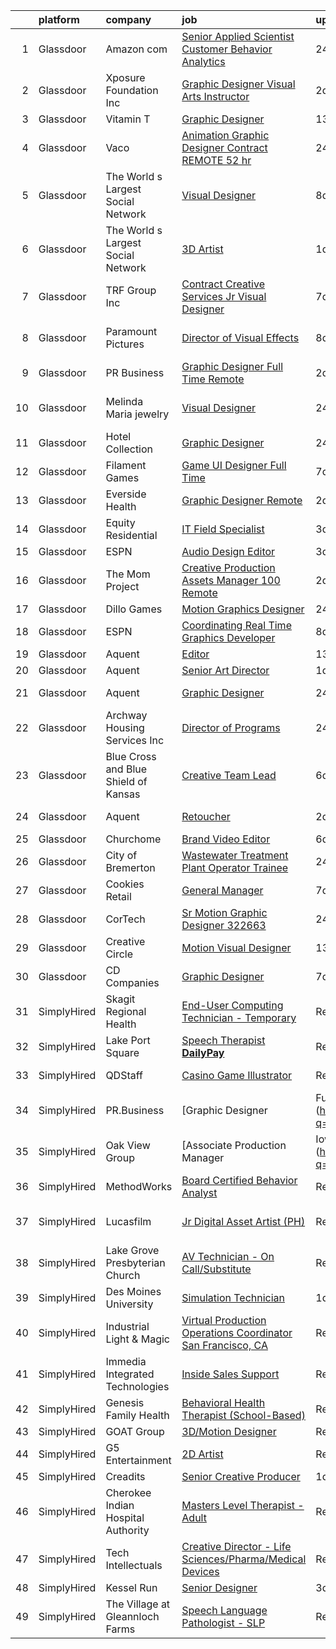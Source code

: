 

|    | platform    | company                              | job                                                                                                                                                                                                                                                                                                                                                                                                                                                                                                                                                                                                                                                                                                                                                                                                                                                                                                                                                                                                                                                                                                                                                                                                                                                                                                                                                                                                                                                                                                             | update_time   | location          |
|---:|:------------|:-------------------------------------|:----------------------------------------------------------------------------------------------------------------------------------------------------------------------------------------------------------------------------------------------------------------------------------------------------------------------------------------------------------------------------------------------------------------------------------------------------------------------------------------------------------------------------------------------------------------------------------------------------------------------------------------------------------------------------------------------------------------------------------------------------------------------------------------------------------------------------------------------------------------------------------------------------------------------------------------------------------------------------------------------------------------------------------------------------------------------------------------------------------------------------------------------------------------------------------------------------------------------------------------------------------------------------------------------------------------------------------------------------------------------------------------------------------------------------------------------------------------------------------------------------------------|:--------------|:------------------|
|  1 | Glassdoor   | Amazon com                           | [Senior Applied Scientist  Customer Behavior Analytics](https://www.glassdoor.com/partner/jobListing.htm?pos=114&ao=1110586&s=58&guid=00000181b36764a69a2cf6b785bd4604&src=GD_JOB_AD&t=SR&vt=w&cs=1_6429ba5b&cb=1656572307003&jobListingId=1007971580357&cpc=A65DF3A704A48F9B&jrtk=3-0-1g6pmep69gaj3801-1g6pmep6rk61s800-71d76eae4a570eab--6NYlbfkN0CKJOvZ2V5IrJ1cL6f27LnM8XR4tisTi-a8V3t-dR9dwsgFRvlGUQc2Ve2CGI8d6VNR5Txrgj9g-_4qNIGCmkqonO-PQ74f7UPivMcYbwNRpa3hbWtYKLZX8duUiSkQNgz5vk-3KeM8ySH8_WdtqCC-wLDp1U7zOn5O8XDA6ZCAJbHxyBn2NBatAuUDtPTXOLZJLdN__slQBGE1KRhbhWaHuHEVva1mVRjorKxAVZqHNF3YQP2qSYdEphBS_U339Itc2HfxGILnm1tUT6yZag3oRbfetea22EZxNb6bIU7IZ1xce5vc_KhbADVoDRnY4bcgSL5lDW1CcjcpU2CJgkXM-IUKCsnkW9Ui4Kp1jyFXOodeZl7E-HqyP7wmLn-zbG20iiH0kBcTZWg-7rTY4IqsSzju2v1LIh_68N0r-xLbs_cr-xRB2-bV)                                                                                                                                                                                                                                                                                                                                                                                                                                                                                                                                                                                                                                                                                                     | 24h           | Sunnyvale, CA     |
|  2 | Glassdoor   | Xposure Foundation Inc               | [Graphic Designer Visual Arts Instructor](https://www.glassdoor.com/partner/jobListing.htm?pos=110&ao=1110586&s=58&guid=00000181b36764a69a2cf6b785bd4604&src=GD_JOB_AD&t=SR&vt=w&ea=1&cs=1_d0ed47c3&cb=1656572307003&jobListingId=1007966152692&cpc=F17331D9BECC482A&jrtk=3-0-1g6pmep69gaj3801-1g6pmep6rk61s800-8a365a13a67c87b9--6NYlbfkN0CHpSnjIPxMtekS58WZl5Olhjo2iWL5RjE_Boe0ccr3FrdQcWsIa6cPLpqwPByxO2dTXts7-qFqiHZBmtL476r0XdH1XalTepm69oHNNringuwtEbRhHexcHn9Q-A6nFTzr0BuIWJLW59AN5qeFejD37qSwlZzEfr8RYL4MUILiHfgoIecLRZkDhJ7XQ-w6lZekRl_jaR1QrCxJdL09pfTFeTopBw7hFdw8VBHZjbZNnmNrzGZ2rZa5H9ziJXs9rS73frok34GFA83h2Z0bSjgkY09xrPyXFCtUbMrceXrjuUUN7jW3NM-pBW4KbuQEqE-G-OdAT4WoMUL5Wjfy2zYeF9mgG9-bWX3_X9BL95JtHjdi6FEUJdc8__rMwE-S4jHPQh3H1ZX9W0zaPuMzYEBMdMrsW9du4df1hkioV2HBx30SYD6mL3VOzV__cSQq8FLvDkr7m7TGnyAM9ZFyebaG6Ne9WkDM-_7PrRhqzfZ4ijwwpEX-oj3_GQ7sfTImZhTFsKGu5CnnX4OAKjri3J2u)                                                                                                                                                                                                                                                                                                                                                                                                                                                                                                                                                                                                              | 2d            | New York, NY      |
|  3 | Glassdoor   | Vitamin T                            | [Graphic Designer](https://www.glassdoor.com/partner/jobListing.htm?pos=125&ao=1110586&s=58&guid=00000181b36764a69a2cf6b785bd4604&src=GD_JOB_AD&t=SR&vt=w&cs=1_dc3ed73e&cb=1656572307005&jobListingId=1007945433367&cpc=9908D8D4413DBB8A&jrtk=3-0-1g6pmep69gaj3801-1g6pmep6rk61s800-6bf31e8b81fa36aa--6NYlbfkN0DMrcEu7yrtATojKJA7cEzGQ3FdRGWLh0CZQInL4ECGI6k5tN82kdM0OKoro5eXmjpfezI00Q-HLmes2mpC2LoGeaegKU06BtmoT76B45YvDzTADU2RRCvXd4EtI6tKhIyYGvNzaSTH3kkihj9y7QgV8fGb4AJe_cbRrh5DqwmD-DTKqBg6ozTekktjjqOzfoJNLca2Puula8IyThWYBmumpCw9zAh6wXKYymKSprbV_9AJbNu7VZnXPq1uztRR4ABRZnl0A3_jN42lPYH1-VCx6BSN72LRk7rtFmS82y1He62hgZik5H9aEnFgEkHH0byF5EbvoGKVqtBeAbDV7_G4tsN_X__RNi0mqMoERGIGa7_8yBhVcm71yEDf3CkPulMiMSXgQYqDj35BSqfSselxGiUh60nV2XeZfRASQFog9ABR5qShMVG9LYs43CEuJCjcYhZD79DRDg%3D%3D)                                                                                                                                                                                                                                                                                                                                                                                                                                                                                                                                                                                                                                                                                                              | 13d           | Remote            |
|  4 | Glassdoor   | Vaco                                 | [Animation Graphic Designer Contract REMOTE  52 hr](https://www.glassdoor.com/partner/jobListing.htm?pos=122&ao=1110586&s=58&guid=00000181b36764a69a2cf6b785bd4604&src=GD_JOB_AD&t=SR&vt=w&ea=1&cs=1_18f73660&cb=1656572307005&jobListingId=1007971871608&cpc=654405A9B1E0A9F5&jrtk=3-0-1g6pmep69gaj3801-1g6pmep6rk61s800-d4d4a80fe2e5aae8--6NYlbfkN0D_sybMACCpf9B-677oK5j6rPldVB6BlrVvFjO_o-GJZbzuF-qh4PxErFUqfUsv_6thq8g4D528oZ7ZC6V_prj0abU2-epovRai-qZXnmaBSbOCT3Oy3osdvbpymSrBpBhksOZe_KeUepKZAREmJN4LsPPetNaXk-TapOqKYSgPIJBpn5-T1KQu_1hjO2gztrkxwU9W_9WB3L4QqfdKk4Re1XInslPavjO--mxYn2TktoLSMZTaA0jD-oms7B0nM3fsb9nr1eh8S7QulR2QcLTgETdFSpTH8hMjjde_cKMD81L0h-axg7BNRouEs5sz6N_w2kPsBgvMzJJ1qzmMQJVz-tnjAVRKXIukWMavBJ0BvHDXJJaqmRN7vv-fPsUxQhVp2Azpsv98QXmqgTX4h-5U5thwt2SuGj15pvg9c9mld0hnV6KUq2B3OVVDtESqdfBSQL1wQWvQCUhRI5QAYUBR0GqXrciMev69pEIXZvz2LfVqs-OBKO3R18SSnI7ty4LgRLRNqZrAJSKlhPXScXuEDr82wkbZ1d0%3D)                                                                                                                                                                                                                                                                                                                                                                                                                                                                                                                                                                                      | 24h           | Atlanta, GA       |
|  5 | Glassdoor   | The World s Largest Social Network   | [Visual Designer](https://www.glassdoor.com/partner/jobListing.htm?pos=117&ao=1110586&s=58&guid=00000181b36764a69a2cf6b785bd4604&src=GD_JOB_AD&t=SR&vt=w&ea=1&cs=1_0ab1c6b4&cb=1656572307004&jobListingId=1007955687007&cpc=451933188B21919D&jrtk=3-0-1g6pmep69gaj3801-1g6pmep6rk61s800-ce8889ce7fc4f548--6NYlbfkN0DSgjPPcnEdvoK3uuxfISLALE6pB1FR7YSHOr_tSg5_QGIhoz_2VqUepdcKLBLI_zQ5boPxTjRiTM9bxT1QoaUOlrfsHjXjdD7u_YtKGV3lMlJO6Y-qOS1T_1INYeJezg33-OILdvl-nqj3731pyrhlwU2TCpzVvVh0ZCH5wJIOVcJpkMs-7Svtxjzc2Iaqiv0Mnth7TFOvmPpBjO4XA8anPwM8ML5RwFjJQ_4rqO3K2Nu5E1QAWuZ5QkoY87FiK0l1mr2gs1JJ9SafB5InWFgOtgNuDkb-I8yPO4v2ypE9ucRHGeY_TxH-V0Guh659iV7w3Vnp0c-hWQXBXMAebxvS6EWhaL6CR7NcMdOBrFdRId9N4kyGwGhcVEhPv_5xccphnvp1j63OZ1D-y86Gj4g8Iyzs_9zyLidis_SARfzhYBpPbqgdZqVF2soHiKJsdMfjPjUyTXob2TDRbWSd3daJf3kfYClHYJmHcVJnl7ZpRuMRYv1O9Qh_x96kys7yZ-R88a-er_K41Hjja9tGIs2PeFFtb4fhikNYIPyQz9t48CNsvKe-mnSHJaGuz5O3JnPWI_Or3ViVUg%3D%3D)                                                                                                                                                                                                                                                                                                                                                                                                                                                                                                                                                                          | 8d            | Menlo Park, CA    |
|  6 | Glassdoor   | The World s Largest Social Network   | [3D Artist](https://www.glassdoor.com/partner/jobListing.htm?pos=121&ao=1110586&s=58&guid=00000181b36764a69a2cf6b785bd4604&src=GD_JOB_AD&t=SR&vt=w&ea=1&cs=1_a02a14f3&cb=1656572307004&jobListingId=1007969858041&cpc=6FC5BA77C9A4CD78&jrtk=3-0-1g6pmep69gaj3801-1g6pmep6rk61s800-c7eae5518b519f61--6NYlbfkN0DSgjPPcnEdvoK3uuxfISLALE6pB1FR7YSHOr_tSg5_QGIhoz_2VqUepdcKLBLI_zSc8JSYPrJksObRBuCGAA0maepQYUNpBDjQ2JWKdMFomExmsvrdiEPDeqsyAKcBfgwefEcHVx_WeFY5uMafxHqLy-MNjpP-2O4gEBHOybauJ4v1fGOvD5GY86jjVJTYaGPnnG9NVfBHOpkuWMiX-Roi14T5QIohfERpq4FTyfHWFZiBf-RLOtTc2-odP0Ad-R7WG6dMj4yqZQFL7QBhoCnmDsfXweSIj9-1LK9NZkOvt7LYbw2fQXB_2lQEcsYf4KVmKO1IiaHBiITbjzhb2aMcLwJFoir0mCaza8OBf5uvuYstgqE7kEw8gVY1XkMfF_nMFg97MlNSn6AZJJRojwshzJanlE884tcJ6v3lpeEPG0tKTpafXmNqcpymezVTqLZlLkwaEw7YMAl04TL4OcnZdm2-cNR6o4fRAcd49f4aodXTf_BQFW2lTz8blV22x_4GEWgzpds7lcVQUti8CtDt7MtKTZLmo7fdtVdEZusB8Sc34t804TCVIkU_odXdqq3UjIqp_D08-DvKLyj6gs2Y)                                                                                                                                                                                                                                                                                                                                                                                                                                                                                                                                                                            | 1d            | Burlingame, CA    |
|  7 | Glassdoor   | TRF Group Inc                        | [Contract Creative Services Jr  Visual Designer](https://www.glassdoor.com/partner/jobListing.htm?pos=128&ao=1136043&s=58&guid=00000181b36764a69a2cf6b785bd4604&src=GD_JOB_AD&t=SR&vt=w&ea=1&cs=1_4b15af31&cb=1656572307005&jobListingId=1007957122548&jrtk=3-0-1g6pmep69gaj3801-1g6pmep6rk61s800-13d6da905b953d48-)                                                                                                                                                                                                                                                                                                                                                                                                                                                                                                                                                                                                                                                                                                                                                                                                                                                                                                                                                                                                                                                                                                                                                                                            | 7d            | New York, NY      |
|  8 | Glassdoor   | Paramount Pictures                   | [Director of Visual Effects](https://www.glassdoor.com/partner/jobListing.htm?pos=127&ao=1136043&s=58&guid=00000181b36764a69a2cf6b785bd4604&src=GD_JOB_AD&t=SR&vt=w&cs=1_46e0ba64&cb=1656572307005&jobListingId=1007955077273&jrtk=3-0-1g6pmep69gaj3801-1g6pmep6rk61s800-42e46bc7dd9808c1-)                                                                                                                                                                                                                                                                                                                                                                                                                                                                                                                                                                                                                                                                                                                                                                                                                                                                                                                                                                                                                                                                                                                                                                                                                     | 8d            | Los Angeles, CA   |
|  9 | Glassdoor   | PR Business                          | [Graphic Designer   Full Time  Remote ](https://www.glassdoor.com/partner/jobListing.htm?pos=106&ao=1110586&s=58&guid=00000181b36764a69a2cf6b785bd4604&src=GD_JOB_AD&t=SR&vt=w&ea=1&cs=1_52969b86&cb=1656572307002&jobListingId=1007966459820&cpc=C4A69CCDBB3B9599&jrtk=3-0-1g6pmep69gaj3801-1g6pmep6rk61s800-215a19451a257366--6NYlbfkN0CjwBwvfVX1b9kDLr-RY4VyrIfcKb_a4-FgxXoxzwQLf-5TVTX78as9mxXK_rXE3KMZ-KQ6gN7acdxr187QaNw7QG2-q4Z_ctUwf4TLSGCvObpLusFm-N9_23-ESTFwS6zU41hUkvMqLoiYJUcqnqn4frsANllnSaFCsUH1psxv4V_GKL-sfNNjY_kEtdzYmm1HrzFF8tW_lzXWizhyUuDNUXuTJgI9ONDxiDbSXGFZLMydC0M1aRp3bbk1a6I4nHL4NDl5OGtGkJPq5H7MaJDx7O_muqfwU_2XA-7Job7vPNo1yNunA6ko1oR2ctXabTAYdE4zSkqA2S3yAVn11m_bD5v9OvBFdYHNDxKInqB4Q-zMRkPcuVxFX-78UdxBgqkWVDNk3a0ItqwXxDElGVS7m7CCf6YLMb8FHBBFzXH3LU8DPNMM6GgEldZ5cSA6VBHrkRSf8upHTeXg7eSDF40GkAJOIdWyGDIwCdg9AXfhJtov64kGYMwajIKsSgVg92o%3D)                                                                                                                                                                                                                                                                                                                                                                                                                                                                                                                                                                                                                                  | 2d            | Remote            |
| 10 | Glassdoor   | Melinda Maria jewelry                | [Visual Designer](https://www.glassdoor.com/partner/jobListing.htm?pos=104&ao=1110586&s=58&guid=00000181b36764a69a2cf6b785bd4604&src=GD_JOB_AD&t=SR&vt=w&ea=1&cs=1_3e97dc8e&cb=1656572307002&jobListingId=1007971580897&cpc=F5E96E35A1725171&jrtk=3-0-1g6pmep69gaj3801-1g6pmep6rk61s800-f2a62e9be26601df--6NYlbfkN0AuAjYKnBHsdkcMxrD7ZJITXxV72vImVt5xOyKRJQecNHkeJhImC_lT2ESqP6BabOYheYm-gts5TtfPiOmBaMcHxH_mCuHSvc09iS7biaFe5gb9mdoWUQ_gLFF5a22jLm8tLwvBD-ae6fycVyLifPtOWpf5wGV6ug_kpk0q-ooXPJFU6HHslmGluJsVdKdHRpd68JHmz3MGQ46noi7KpYwqulvhtEv4nfWsvFqfFqz53JBR799tRKF4BKEqc96JhWtM7caFJi1XndSBbkBjkiDVKYCny7WjkD8MMCCABuZpJXg_0dHmztV--VRoxVxfZANsAHH7k5MeXSKmyP1M_JBRcf5QgmhKmAe8Kmv1ReBaVsFgkxKwQCL9_kTwu0f46xuK5aPUXQTJQC3KttoqlXF1-Vu5N57FIBk3EtxXvwKL9Eua6gVl5D_HqX99BmXpZNthr80b2NLIBXpkegs23CUPDMHGmsz0HQlJV_0J8lI5RfGkyvRHsGzWH2gVedXOWtQ%3D)                                                                                                                                                                                                                                                                                                                                                                                                                                                                                                                                                                                                                                                        | 24h           | Los Angeles, CA   |
| 11 | Glassdoor   | Hotel Collection                     | [Graphic Designer](https://www.glassdoor.com/partner/jobListing.htm?pos=105&ao=1110586&s=58&guid=00000181b36764a69a2cf6b785bd4604&src=GD_JOB_AD&t=SR&vt=w&ea=1&cs=1_192be1a1&cb=1656572307002&jobListingId=1007970682240&cpc=1120CD366D53BFD9&jrtk=3-0-1g6pmep69gaj3801-1g6pmep6rk61s800-2846fa6930b00c17--6NYlbfkN0BzrZSFdAVV-1Jeo9bHpapEEpS_U15z8xqaVgI2ZBIzHuwp5rJLlL1tUgNGcQkftNQ87PAfNzgfSpEcj_O2YG-_1cue5LwENbmDs2TrZo-9xFUjMQxf1GhjxyAyenVSar3jLtOGdd0zuCckrIQw5cIzcnNGsMMI1UOwPzfWRiFwCbxviB7h8swPi30-IuGIFGITSfvSiLcxCWKexfDhkdzGpi0Tw-UPO_BH2MrKkvdXrkC2sKPrDGi2hW0rs0Hd3YbW1e9-sXtsofmnhcqX8bTXNkSIVqQlyht0mO7eafn2ycqnrJZtpflNZmJlN_NK_h5Hp4qY72nkRzq3mHQL5zQESLZKkvCLhFC7fIPhK2cw4JVX6I2AUulo3HWr_9Ypr0Q8GlP70Ie4MDbaN8qeeTsaR325MIIHmBAgLh2v1-ge2uKPJwC5SlcLtqDgBnXdmmOkX6TpeLMpyrV0LFpdszJuWx3WAb52U0I9z3CJC72Ko7vG6gM75gWUYnaJsrdK0nk%3D)                                                                                                                                                                                                                                                                                                                                                                                                                                                                                                                                                                                                                                                       | 24h           | Miami, FL         |
| 12 | Glassdoor   | Filament Games                       | [Game UI Designer   Full Time](https://www.glassdoor.com/partner/jobListing.htm?pos=107&ao=1110586&s=58&guid=00000181b36764a69a2cf6b785bd4604&src=GD_JOB_AD&t=SR&vt=w&ea=1&cs=1_6984674d&cb=1656572307002&jobListingId=1007956964808&cpc=42BEC95245890617&jrtk=3-0-1g6pmep69gaj3801-1g6pmep6rk61s800-4cb49892fb7fcc95--6NYlbfkN0CIHMGocNKd5hoXLwwKXhS247lQakt22NtwViB8HW65UO_fRUkh-j7Og1M8k5VNV9qYPiHtjiCoY_O-c9otiDtR9LNNKFnoF5Wicp50DmFLbTl-GMUESfQFvHm4qb9t0MWvEWUxc542U7m8IAjIlC0QIQeu1griOijYGId8il01kB8D3wwdT0JXhI5fvvHKigI9FISTVyi3IoUzNyWVabjdI_q3bcD3GrlkL3WgxyBwOdKvM_H3DwX_TGxgqSIby0Lla3uKzxpq3V3qYwsZTk-9G_zxJwKmDio5fEKY2Ko6utWvidJPjF8d6kH6-ezygrMIAbfhbGI2K0FsY0SMCiRvXWNWMd9SEOgZ7hpFif_Gi62mivNy2-SQvgLk1KF3YgJjYMutnlG4av4Y3nzxrHwJJ7Vi9-SnWknefLQ_qtgXkyM6yM0Du_06PbRuzbDM-rM%3D)                                                                                                                                                                                                                                                                                                                                                                                                                                                                                                                                                                                                                                                                                                           | 7d            | Madison, WI       |
| 13 | Glassdoor   | Everside Health                      | [Graphic Designer   Remote](https://www.glassdoor.com/partner/jobListing.htm?pos=126&ao=1136043&s=58&guid=00000181b36764a69a2cf6b785bd4604&src=GD_JOB_AD&t=SR&vt=w&cs=1_a6a4c418&cb=1656572307005&jobListingId=1007967278069&jrtk=3-0-1g6pmep69gaj3801-1g6pmep6rk61s800-eb07eee0f1a4525e-)                                                                                                                                                                                                                                                                                                                                                                                                                                                                                                                                                                                                                                                                                                                                                                                                                                                                                                                                                                                                                                                                                                                                                                                                                      | 2d            | Remote            |
| 14 | Glassdoor   | Equity Residential                   | [IT Field Specialist](https://www.glassdoor.com/partner/jobListing.htm?pos=113&ao=1110586&s=58&guid=00000181b36764a69a2cf6b785bd4604&src=GD_JOB_AD&t=SR&vt=w&ea=1&cs=1_6a9a9c96&cb=1656572307004&jobListingId=1007964470602&cpc=A65DF3A704A48F9B&jrtk=3-0-1g6pmep69gaj3801-1g6pmep6rk61s800-5bf9792ac56f690a--6NYlbfkN0DytSaaGCYJ6wFiPjRVqFHd2GugMgGFLhASBAOPpYgW3lb6bfxNMP3gqo70_yMKsrKTnTfIUfvSPdwXoLiGQbm85q50M3riXlaeaLdmeYQ-2FEWlJ0WIc1_BuDye2B_EeFMI0OUrxfuTak01KKY7tMbLNS-KIaTsnl1d9sTNX4aW367ESiRkxfSOc5ZVVLcGoU1f1d795AV1z_okShUeMxQVWuCIADJesw6pK2cuabTqwff1E_jr3OxiqRmKtdPhtPdWh6kt8l5liDWfbI0-9r3S5-CiobckwE8caf9l2J9YOFdqLCRsv-UcHCUI4ustIrlmkdSlF9YRagFB7eQ3sqeugyNf0iDgYDu1y3xw73rWfaTrAUJeVbOIQ8jGDcfEyOJ_VqVbHQ6x-7Z997ZjPnhhpW9av3Fxp-OaCB8o2-8oMgx5i-_kcazMugfPnzkAlBbay0iHkcvsuYrPS6r3MRQ6OKr1molT_I6qf4RIJo80podoxWs706rqwmCv7kw6nm4nRg0s8lMRZ9h4-XEdA6z0FnsMa51y0rtkIKiQn3VRjzn399LUjRJtRgS1m2--N0TbWdG28zzmYzt2UNbYwPxJa6q7qa0Cot_2fCy-2VbLuoQeAE3RnQimIlRfNuJNhJnBJFTVdSF-if434NUSI5U52ujn-R9lTf6T23x6Pd0MtbWWnC8ALf_Sn1Yz5N8vPyxCPCpKjVs3vY8I6XprPTE_x6VtIdY3iPKib-l29syKqTExeNuGOtQ24mM3KyEikHFS4Y9CW5YuZKXIKUD9rg-MToMkB-Hkjw7uccluIJINpOLGObVyDatFYzcnJzPpB7o2mwYm2pRwDdwi0DjEqxRS-jpEv5KTmSQ7SvMjonqad7DD-OglY731bhB7LLW-xXrQ2Ss84KKKg%3D%3D)                                                                                                                                                                                                                                      | 3d            | Boston, MA        |
| 15 | Glassdoor   | ESPN                                 | [Audio Design Editor](https://www.glassdoor.com/partner/jobListing.htm?pos=111&ao=1110586&s=58&guid=00000181b36764a69a2cf6b785bd4604&src=GD_JOB_AD&t=SR&vt=w&cs=1_584371e6&cb=1656572307003&jobListingId=1007964563173&cpc=444700D72F2ECBCE&jrtk=3-0-1g6pmep69gaj3801-1g6pmep6rk61s800-b4bb0e5f13d1bf4c--6NYlbfkN0DAFTyt7pbDCC2JPO79CSdi1dIb81yjczP5qsKcZIxgiYm3-7g-689Ur9xqU8QiYHUeF44ajlnG-G8zXlcfqY5JfEoOU8EhSQ4Dy6hfJ1noPqFHePcF6ghgTK4Kz5YgKS4hudzZcptybU9V0YTkzn5bVmChCZ7EAOujRNets6W5dQkFMmpPs0h97gV_-upDWL94cIBG3sVQKRGiYhrwaF1oeS89JNrBFR9-3UwW4Wf2RR-U4dd5YGXP10U9tflk9MqNNuOvzFnG-DeYQVSf86iDZkXpauuJ-2VIdTZ3V9_v3K78Z5hiuBMJ_DjS86_VgGTMkGWcjvTSTIZPKthfQu4RE0UN2QKDuFrzdKfFZZiS-641PQtYibOkoh7qrK5aMfx2AVKrf9WfILckswz9J3d9esBBrIZcqqiJapaH6vvOdVv5kL4D8GmeqIFd4S5c2e8ev6K5853RuA%3D%3D)                                                                                                                                                                                                                                                                                                                                                                                                                                                                                                                                                                                                                                                                                                           | 3d            | Bristol, CT       |
| 16 | Glassdoor   | The Mom Project                      | [Creative Production Assets Manager  100  Remote ](https://www.glassdoor.com/partner/jobListing.htm?pos=118&ao=1110586&s=58&guid=00000181b36764a69a2cf6b785bd4604&src=GD_JOB_AD&t=SR&vt=w&cs=1_95194630&cb=1656572307004&jobListingId=1007967335052&cpc=B076152010A3B66C&jrtk=3-0-1g6pmep69gaj3801-1g6pmep6rk61s800-974b1802d1b2ca02--6NYlbfkN0BDp_epf89aHDQhKpPegNJQ_ldQpEFZQsM9OcONMGxWx6pU56EKHF58QjVdAUvn2gXr-4qKVmuOqO2hh6ly2Lf9qKVUf5r4iwWlmpI275CADJQJn0IoDHZ2YTcybY9agQbHjv9SV5rRof1Mq1PdjCdVMrcXqoboQwxY5vbBnClz10B-vbC-S0EZgquujyTndPjWjQcSSlx_sFpvAnEdn9MV0EvhSMROJsGCHtdj-nEw-lLm95DAyciWYfrvgalUwaASbgnc_K86I0DNwVD-Ird9W4e1b8LcYKMgs78CnrPUH_IyGxeJyfPCJI_L22eVLnNQd6kbV9KSdXioqTU16tyg0oSMz1QiYGqO4FJq3tmXvNhx0rgTZsjm-1-wWX9bTve2k4VkEqv7a0-Q_ezlOcTAhm1rZVOrpkCl5koNZ3GyVffLVV_frVZ3kyBgMA8utgi2tascL1DOL_JX3ci71IPIKYG3NPABJpA39gSDNPvwJaYpsLlwpStgkjKghzSyhwq6jH91PXa0OujXTp9SPQTupYN6GrW5bM590wP-FCYOk-T5z5bD2YIyYXwym_QhUqM%3D)                                                                                                                                                                                                                                                                                                                                                                                                                                                                                                                                                            | 2d            | Remote            |
| 17 | Glassdoor   | Dillo Games                          | [Motion Graphics Designer](https://www.glassdoor.com/partner/jobListing.htm?pos=108&ao=1110586&s=58&guid=00000181b36764a69a2cf6b785bd4604&src=GD_JOB_AD&t=SR&vt=w&ea=1&cs=1_e6b95331&cb=1656572307003&jobListingId=1007970670654&cpc=7AD1D84939BBEEF3&jrtk=3-0-1g6pmep69gaj3801-1g6pmep6rk61s800-e3d050c6006e1cb9--6NYlbfkN0D2Wnbi4oB4OiUU4WJpTBYizF8TtsTFE1kvJevYRvAEpduW29gnBTFPoR2BS-krU5Mm159ahE6DoOM2-yLvkigjtgVqMa2USLblTxub3ZA0FVlkzrQhI2xszd8J2yfgn3qJ0pFKo5_srTcM3sqjy_CQdTvGpkNZzm5jg0c-1dZVHx6OUNT9HM0cEm-znrpzUXQUdOA-TRVCPLbO-A8NGXl2zSDkR8LP1bgDFvLB1Y7FW61kjWCNG3OgkoaYlnpc4h8iSvb4WecHwp1uwqK2rNKQx38gXDDtR0_R818yj9GVBEuvfte4b_Jyuf5UMbolBAzQJipsZz82omcyiiMnrfEFa1NuCKU1y_Q5uW7wH9qFKyhBGdrtTKlJpgKLTss8Z-Zc3n3MyG_Sd2yHnaUmuDERfsJChpLTK7OJARTEckvkVI5JyrNG3o7mVxa46LnYhbIV54qiJZwP_Vj72XmW6VIi8wFN9h9vjKjX66_Xx2e-LVQ_Xmq-2rO-J55qhm-KFqE%3D)                                                                                                                                                                                                                                                                                                                                                                                                                                                                                                                                                                                                                                               | 24h           | Remote            |
| 18 | Glassdoor   | ESPN                                 | [Coordinating Real Time Graphics Developer](https://www.glassdoor.com/partner/jobListing.htm?pos=115&ao=1110586&s=58&guid=00000181b36764a69a2cf6b785bd4604&src=GD_JOB_AD&t=SR&vt=w&cs=1_4657a7b1&cb=1656572307003&jobListingId=1007954527640&cpc=42BEC95245890617&jrtk=3-0-1g6pmep69gaj3801-1g6pmep6rk61s800-3bf1e19fdc7deb42--6NYlbfkN0DAFTyt7pbDCC2JPO79CSdi1dIb81yjczP5qsKcZIxgiYm3-7g-689Ur9xqU8QiYHXm6cj8mBLtdDwtBNZdWLbw4z7Mol2IX46XtTphJDI4PQsq0KOwrqLd805UhuK6p79Y7kXJ6Z5E7WE5oA2EwWbtVzjxqrUDvMU13GuEZ9PHhTdfXPLWvM7wP_CYWvs_fUwSbcG-oytKVzaXdPG5G2o7k8LIcLbAKWe8pqD57YRm6dqAqwwmBn1R_oCVmTegtLxapvm6i1PemkU28AQ43uC62OGbJQg8jZ9dCyi3tWC6tvy3eQxea4T19vKFac5ED8Tk4o24K9w-jVIUEQ_qUSn1JCtv_4gc8cue5YkDCiPhko_vLLUjmP6MHXBNrBH2rViuGIdrjGiMMsJBAo1dazYU_u1FGW5K4CHKrA-nTFyrfd0ZpOcWAYKJwoCiAuX4RLuWH2tpd4csQA%3D%3D)                                                                                                                                                                                                                                                                                                                                                                                                                                                                                                                                                                                                                                                                                     | 8d            | Bristol, CT       |
| 19 | Glassdoor   | Aquent                               | [Editor](https://www.glassdoor.com/partner/jobListing.htm?pos=124&ao=1110586&s=58&guid=00000181b36764a69a2cf6b785bd4604&src=GD_JOB_AD&t=SR&vt=w&cs=1_f61d516a&cb=1656572307005&jobListingId=1007945516143&cpc=C4A69CCDBB3B9599&jrtk=3-0-1g6pmep69gaj3801-1g6pmep6rk61s800-d90f95143fa28b15--6NYlbfkN0DMrcEu7yrtATojKJA7cEzGQ3FdRGWLh0CZQInL4ECGI9gD0Wolx9R2v-Aex0-GK044TPwgLq_FLm0cXuUmgKqhuFmnMwximRszw76GV-2MH8ANNGUza16myDZLrUdX4Krt9swNkivxRWgwnJztC21JECaehijgMfuDYS6yzSuDWpjdepV8eZA9O3FvkkPs5Jd5vfquWQEL2W9FQnsWYVW4aS4WL0DK2kgxUzy1HUMMTz3U6y7k-Y1VvvCfiD0YU5QXhBkFbdtWdOue0qMHynAfd3-hd4kPdZgiBeE9E-XyZvfyMY1IusCN9soj_Cr8QYA7BJgSmCLSCZwGjTguhKpmNmfk3Tr9y2bWmcdd1NQgKyC-IbvRPFhVoHPGd0nesiqGHSGPlS0iazmntQOkJbM0_kpDaHw8jWLre88tj1ktSnEnHzK-h1j9snheFMt8L3-s2sqy5o2rhg%3D%3D)                                                                                                                                                                                                                                                                                                                                                                                                                                                                                                                                                                                                                                                                                                                        | 13d           | Pacific, MO       |
| 20 | Glassdoor   | Aquent                               | [Senior Art Director](https://www.glassdoor.com/partner/jobListing.htm?pos=123&ao=1110586&s=58&guid=00000181b36764a69a2cf6b785bd4604&src=GD_JOB_AD&t=SR&vt=w&cs=1_5872fc10&cb=1656572307004&jobListingId=1007969463672&cpc=B076152010A3B66C&jrtk=3-0-1g6pmep69gaj3801-1g6pmep6rk61s800-1756cf1c76a89f0b--6NYlbfkN0DMrcEu7yrtATojKJA7cEzGQ3FdRGWLh0CZQInL4ECGI9gD0Wolx9R2v-Aex0-GK06pqsK3pbkjKhtOFK9z5PKuuVrfx0ViYN0T9rO9tnhfwyNPRk8RIpwAGYaxkmtakKkTUKlfqxy_V8ZASRXc9fwud_XgZZA2SI_A-yqQjubNhKjmSywhkv7n4Mf7nUSlUAElNopZPkTg-szaFiQkuTHE0ITgl4jb4Ncs6ht25zoD6RyHxK61PHMcvi2rt8c13HtbaE-LdTWW9R1FeZX0KSUUrOgQB6sh9APy5jVLgBlUhBbRts7tRoGT1m8pY0TNb6jwVLN4N6jI_QJXncfpOKqIQfvaZHHJFHfQQ_k6B3r4XzFk8YATB5KmFaCflgDP7MLobma7rRHoHmwHuEu4oCrSXaPstRVk-T_7XkQl9KAQPrcbyfOs2H-VMqoDp9J7cJQ33BgQWmbAuw%3D%3D)                                                                                                                                                                                                                                                                                                                                                                                                                                                                                                                                                                                                                                                                                                           | 1d            | Atlanta, GA       |
| 21 | Glassdoor   | Aquent                               | [Graphic Designer](https://www.glassdoor.com/partner/jobListing.htm?pos=120&ao=1110586&s=58&guid=00000181b36764a69a2cf6b785bd4604&src=GD_JOB_AD&t=SR&vt=w&cs=1_31483645&cb=1656572307004&jobListingId=1007971596828&cpc=451933188B21919D&jrtk=3-0-1g6pmep69gaj3801-1g6pmep6rk61s800-8c99221132b29836--6NYlbfkN0DMrcEu7yrtATojKJA7cEzGQ3FdRGWLh0CZQInL4ECGI9gD0Wolx9R2v-Aex0-GK07kWHOUwBuK3YYiIBlQqWs01MYHM_7H113IAExERikvRPxHj6RVYdp2JAntOkQEQlOaFc5apWizPWBw_VTOSMQ0zPnKDoveDXyLEWcig990OejIjlRoh-B_KyasfBVYprPa4yFmZcrMvN_zxxRghhjqGIYLB1yi2rFsVCG0oQFv1Ox_9fxCuAZNPTahUGdw9krAvkUD0cJYta_L1LeY3VHTV6DxSh4v5F_L04sf_DjmNSkPucbLE7PBrKDXtd3CuDcjFCA41Fk6zIi4OtO-25kKeh46PFIhsL6mHUGHsaPygKuaskcJRM7JveYvkwCJFVB93CFxwGTyqdjG7W5jVvNNR4CRSXg4S2G9k7O0W4yxt5v6TIiNVZdQcgvj-nPjuLrJNLopHRQ_UQ%3D%3D)                                                                                                                                                                                                                                                                                                                                                                                                                                                                                                                                                                                                                                                                                                              | 24h           | Landover, MD      |
| 22 | Glassdoor   | Archway Housing   Services  Inc      | [Director of Programs](https://www.glassdoor.com/partner/jobListing.htm?pos=119&ao=1110586&s=58&guid=00000181b36764a69a2cf6b785bd4604&src=GD_JOB_AD&t=SR&vt=w&ea=1&cs=1_be322729&cb=1656572307004&jobListingId=1007970877341&cpc=C4A69CCDBB3B9599&jrtk=3-0-1g6pmep69gaj3801-1g6pmep6rk61s800-2e799b82c76f3048--6NYlbfkN0As4jd5aSKiW_uIisjgg29AJq4kDcBvocvbMwgV2qt84RZnmGr_1l1iBSOC78XtD-gwhNl8-keqvoHM5u4vnKBepdVR3JOR3Ijmj9v4sehI1GPDEa3i1MmQ5qbxGUmqHlOoZ4V1frjV0JASdcujDOAek45iLhUtPgSnM_X9JimXpEdPckz-DIzvcPrgDdTAm6X1L1BHzXYop-3rNxEz48muPyL0KMlKHiaqORF-fYQCVCUvFci3cL2X1LTB2Am_eaghSfptFny3ywaxD5PshpFT9GreV2TZcQMdnLP37yH5q1kPiplYpT2gnZ4e-YAhRSI37RbCKBUie0lIukQAeBRQEwMf02wJDiB6mf0UPlPIssb6S_Lp2PJf9LSgO1v-cfky2CS5DQJygBWK42VdmPaPDw3bzyH8h2AUfVIU9Q3RNIIXK70I1bo4HDGqeEsbHxnkmrHl4DXfPzu_Au8PfbEGwI3H7A_wIC0SdxjSGiSJVpPYf9CMUvmTe3tQtC6yHzMv9_Nmnam5Ow%3D%3D)                                                                                                                                                                                                                                                                                                                                                                                                                                                                                                                                                                                                                                     | 24h           | Denver, CO        |
| 23 | Glassdoor   | Blue Cross and Blue Shield of Kansas | [Creative Team Lead](https://www.glassdoor.com/partner/jobListing.htm?pos=101&ao=1110586&s=58&guid=00000181b36764a69a2cf6b785bd4604&src=GD_JOB_AD&t=SR&vt=w&cs=1_851839f0&cb=1656572307001&jobListingId=1007959805048&cpc=18C9CE28155C17C5&jrtk=3-0-1g6pmep69gaj3801-1g6pmep6rk61s800-7158e7f6ee7b710e--6NYlbfkN0C0fM3cAMPIJxx2YJu0-54AUzYyvdboEQAVt4G_xOBTWEOaDebnHlkXFTc2Kq0ZccRq3eiQXJOJU-mfQQI1V9ArHlDUx5-eiyJdHZoNHa8Lu5z2t7dWnHC4YgfwMioIP8MmyvSJ7Fo8XoDZ2--oEHDh3Ps6NBjCLk_sTi5GKYmaui-0tAZOwz60YTZFM5zUdh21UyS0isuEoRO4QQTtFXAldsZ9sFqvn-96vV990gHMoqePUi25Lc56lJc6WyCZpgu78dZkJesgWbRhxjOyOLPmqFZIwfaXKitMWAdTRx8lriPpKYFo1R8LFOOMvgZdVTouUZixwK_uiRkOi-DKWJm_n6sE5pPpzrbglkvxx-cS9LvG34pMcCpe7sccM8hDs0XVxO6tQ3CuEZO9IvYhDwugv24hnOGFwm3sU171_Ef3x3OBz8z7uqiP0RP0RVlIuQ6WggVdFH-IKPp2auu3ANJa4LRQIi11aJ9CjuW6cTA5TYp-GyPgT4axRB7-wRBZrNdZCs5-fiM1bB0bZJS5W4SuGo10evuea1DkbDFGZXqQhZCsq8aWAO1dUeapU6LKU-I%3D)                                                                                                                                                                                                                                                                                                                                                                                                                                                                                                                                                                                          | 6d            | Topeka, KS        |
| 24 | Glassdoor   | Aquent                               | [Retoucher](https://www.glassdoor.com/partner/jobListing.htm?pos=116&ao=1110586&s=58&guid=00000181b36764a69a2cf6b785bd4604&src=GD_JOB_AD&t=SR&vt=w&cs=1_563b6ef1&cb=1656572307004&jobListingId=1007967009881&cpc=F4EED0218A761C36&jrtk=3-0-1g6pmep69gaj3801-1g6pmep6rk61s800-cf5521387646f5cd--6NYlbfkN0DMrcEu7yrtATojKJA7cEzGQ3FdRGWLh0CZQInL4ECGI9gD0Wolx9R2v-Aex0-GK06q_AYOzvcZwPSjK54u-6pWBOM6MeSijfh0uMBTHSMqJ2JovMJqgoRenvsyZ-K2jW6TdZL9JTNxY1A63E7b9fN7MpggD-wawhvrk0_QK6YKlWdEn-YbnvEGYAEMVKn1WThVLNvWGUnMfAV_UaPoVBzxD11oL4UXUSa6dLCgVk01ZHP5RgZcfac7KE1-M9xIFgGqnefcDDSWTaBwbSx0aXyYkQAyo0RgILtduO8r7wdO6ze_3uLkdLF7M0IBRMET1pnRP6KW2wu1TZ0VkQJyqVCwasDfFOMpP5XA_5MQ5tH-OnWpDYlzV6w8OqYWxSi5DG-HWVs3eVtkHjgkfCNclUrPZdR7x9HNHGDfXSwZVyNhYOSkUJ24kLHNGJv-BqenObs%3D)                                                                                                                                                                                                                                                                                                                                                                                                                                                                                                                                                                                                                                                                                                                                   | 2d            | Corte Madera, CA  |
| 25 | Glassdoor   | Churchome                            | [Brand Video Editor](https://www.glassdoor.com/partner/jobListing.htm?pos=130&ao=1136043&s=58&guid=00000181b36764a69a2cf6b785bd4604&src=GD_JOB_AD&t=SR&vt=w&ea=1&cs=1_49d3abb6&cb=1656572307005&jobListingId=1007958853059&jrtk=3-0-1g6pmep69gaj3801-1g6pmep6rk61s800-2eec87f769b81041-)                                                                                                                                                                                                                                                                                                                                                                                                                                                                                                                                                                                                                                                                                                                                                                                                                                                                                                                                                                                                                                                                                                                                                                                                                        | 6d            | Remote            |
| 26 | Glassdoor   | City of Bremerton                    | [Wastewater Treatment Plant Operator Trainee](https://www.glassdoor.com/partner/jobListing.htm?pos=103&ao=1110586&s=58&guid=00000181b36764a69a2cf6b785bd4604&src=GD_JOB_AD&t=SR&vt=w&cs=1_b1087601&cb=1656572307001&jobListingId=1007971855552&cpc=CCC092465BAD6A93&jrtk=3-0-1g6pmep69gaj3801-1g6pmep6rk61s800-b3cb825cab0bffec--6NYlbfkN0AC6SQMfAkHCondRquBNcE2ntt1snCy3fyoZRReqai0OTa7W-6c2esNsTUpuhV3Dwj4LMw7Rpin0Z0HNrcprYlNbrwYRXYt4skMqYB1N6es-kCUvQn_R2bwS8J_My83JKC6XKhNEWBPCZbLdKdLyn2IeZD360ncgNb8nm_BSDFW9hopVxl9Yq3KClbtOgACcWOh4mD0Eh4ugRB6BExYYtGGgSp__uC-wJVg6lPrWMPOe5sAFITZOORY1I4-IwApKx6uEJec-0nybSL7ZU40oL6hqTvrgk-_FZbMWqXoMtTfq5QcVHR4dM3nq2STrGmljl0UGc0tMNqO7qh9PiJ8XvZahPAswe0DRpFTYBsUOwB_Rmzjm7L-pmNT8vtmfi6HQMDeyagxvQlNe1KUdVyaL7bYVNStZ4e5mx7dbXqn_byak98e8elHfbHXe64Ln6ftMEIrZco_4jNKdHIK0g52RjI7Yvo5JX4cZbDVl0gsRzvLTF5sdXmOnMgrKLQXsdJGaHOxDvWOO4I2r0DIHgrW-8UbutJzMKmEUeJHmNExwzJjnzr8-PsDPMOa6uRdzpYw8VmeeI18ypkA9RA8-quhwvsAq-SA9Ixvyxq6R-gX8sUkmqreb8hoaI9TTtNOgiKYDLUIHxfospQTnJT7xcf7W5dyYhGFxqt4sxLejCRUBVzMT3m59gr43J3BlRKV12mvTs9OY9kj2bYiPdJK1YNPsgwlL_0FuQN1K-bwlwKRmzGgBrhOPJgm3Wilsd_YC8_FUocV0ACH61KVON8MDafGMW8eNqDU0SGnIYpMKZx6tOhuaf1rjVhLITAS0BeEDUfdA_7mOycVAhxpGg9vky7iHYCJ2mW7duqFy8SpLnjn2p3z7nsnHU6zdvC8rUbaYi9e5LdZqn4z78zkjmRlyZMMX8mull_0nMpMJWhnDnFTQVqydNbHJrGsZx5NOBq76xi3EaQI8WDaNXGzalJ_O3qEk2Ied1sc4frcx_T6Rx1GmAX12Np3lhLhh2ujqdywqfyZ1XbJtIabZ9J17P3qwfnRVIVX_X25Ui7En6bsu_0KDMocHWDtFE2wUfImP9u34xC4xN3ovkDrPwt8VFFz400oeh9kodPnogGxCVc%3D) | 24h           | Bremerton, WA     |
| 27 | Glassdoor   | Cookies Retail                       | [General Manager](https://www.glassdoor.com/partner/jobListing.htm?pos=129&ao=1136043&s=58&guid=00000181b36764a69a2cf6b785bd4604&src=GD_JOB_AD&t=SR&vt=w&ea=1&cs=1_91b8491f&cb=1656572307005&jobListingId=1007956200922&jrtk=3-0-1g6pmep69gaj3801-1g6pmep6rk61s800-0059066d2f8a4b86-)                                                                                                                                                                                                                                                                                                                                                                                                                                                                                                                                                                                                                                                                                                                                                                                                                                                                                                                                                                                                                                                                                                                                                                                                                           | 7d            | Napa, CA          |
| 28 | Glassdoor   | CorTech                              | [Sr  Motion Graphic Designer   322663](https://www.glassdoor.com/partner/jobListing.htm?pos=112&ao=1110586&s=58&guid=00000181b36764a69a2cf6b785bd4604&src=GD_JOB_AD&t=SR&vt=w&cs=1_5c2e9788&cb=1656572307003&jobListingId=1007971270071&cpc=334ABAF5D42DC775&jrtk=3-0-1g6pmep69gaj3801-1g6pmep6rk61s800-1a90084aae865499--6NYlbfkN0ATCZlh4at3dJuJ3v9QYE_c1VOYF6jG6qQshNoY64OlFGro_RWsbK-5h7eL5z77V0mmm72msHbJ0iis18bKKZVkdUj7Ek6q_u30On8Uru1Ggoe1v44-uqtzFPeFQSrv0cpLNKAua54wAo-f03z2dVIMIrV00hytSjYsp4RB95OGB1SI50nHapW-zKauzE7Fu44dkbKhCJk3fEgx13lH7FTpqER4mcd8Ne7rnYW5bRJp0xFe0s94OjRMe6oN8PRu_dCo2EKJD-O38U3ZDOr1NpMXx2BW4krEBTzdTzdxhuZQO2t-lcdM35XmKHwAZGcczWXmIqU02Lk9SXQwm-JyLaWZNN6ody5ysZvzNUxr2kcQ2UchatCwbnMjS4qDiLwyA8bV8VO45GuewmtxZTn1U_lrN471lIBxblSScJLGWSshl_srRA-lQQiSLG0MONE267pBPKx3xmqIoBg_Qje48oeB0ARmKTMPjJHw8v3aU0GBrQ3e8zgYE4P045yle6tA92_aIgY1TMcrxK-XIHSejo2tjzdHrjCfkxxSLpWT2hqmTZyd7MnpAzNAOHxZKlp9Fr6r6YYLU_a1T11A8Y6SRuvN)                                                                                                                                                                                                                                                                                                                                                                                                                                                                                                                                                      | 24h           | Nashville, TN     |
| 29 | Glassdoor   | Creative Circle                      | [Motion Visual Designer](https://www.glassdoor.com/partner/jobListing.htm?pos=109&ao=1110586&s=58&guid=00000181b36764a69a2cf6b785bd4604&src=GD_JOB_AD&t=SR&vt=w&cs=1_ed0741a4&cb=1656572307002&jobListingId=1007945536882&cpc=C891152315FA1AD8&jrtk=3-0-1g6pmep69gaj3801-1g6pmep6rk61s800-661dd656b96d5729--6NYlbfkN0BPwlZa85gbT4Q3XYQoU_uQn0Qmw9zd_9UNfmcwtqAVud1yvyq1Z4UAlx1bxhDUi3I79cg_pnUxNeoAIpkZ7VjuPhiYEpoKvjkURvtTwVji6GpmU3mFtIxBXHzYGSRNhFlEitejeWU1G4OHkfzWMmUIGFNvfKK1gy7Ic_i6Jv3WQtQB8ERlAr0DXLYl0eXR58lxMnfJvmINpXBSJbdEm57zsJ5_2QrrIFYDS3ayN_X4bzhEtj6xg4--jVgl-QkVoy2EGcH-9sDh8kTFCGoSSJ1I3k8kZTKiaSRBlbMjDWHVTmdiNPUz_7aVZGpOOR6sgSySsFE6LMzg6ELZaCDmqSDj5CHkXOa857if9cZCWbT5CegfyiLXIMnWb6rVh4-K2vNOA_kYYaylj95Wbd8xUk_-AGjL1ZVdC79jYZSca-D2Cuo3VE592K13ey012Z5mgOt9hQCnI_-w8BtDu-LT-l145zN7Xe_PYaSwSBek9KJe2cgUKnnzyRd1Om5BkyQq4cyYw-rQbqurvw%3D%3D)                                                                                                                                                                                                                                                                                                                                                                                                                                                                                                                                                                                                                                        | 13d           | San Bruno, CA     |
| 30 | Glassdoor   | CD Companies                         | [Graphic Designer](https://www.glassdoor.com/partner/jobListing.htm?pos=102&ao=1110586&s=58&guid=00000181b36764a69a2cf6b785bd4604&src=GD_JOB_AD&t=SR&vt=w&ea=1&cs=1_9bfd054c&cb=1656572307002&jobListingId=1007957105106&cpc=0C1A14C72F2C651E&jrtk=3-0-1g6pmep69gaj3801-1g6pmep6rk61s800-fb5d04b539d5a345--6NYlbfkN0AjwtdPCPsnuk2OBZ9SqVFGrv29ujtdLf67pK3BiDfERBA9BzMAQAd_giSzN6gylWT1w6ucyMSfVfAQkfUYNV7qZfnSPWTU3kQszloXeOrN_pX6HeojrLh4REYpfBRl8VMhWW1WtSZghkNib7PJCRoRFQHbTcmjl1GWluUUXRAVXjx7sIWCCmSLFGLM78Tc-oTMf7Sod5QVOl4fDUjHCddfkVOHupaqyJSVDd-pQNmNguyFEOtwdOAHLLDL9nCVJa9KObcQSOoT4hfP6rcuarFqKW5UAv0vktnBZZn_p-yMiCNw-4oneuHtzhvSqVQsEhQvhOfaTTJ9kKdHRHoaNIstrkBDIga2RazQ2IE9DOMPvOmRULS-7n1Y6azoVjNs8c1kDuD0Yd2IwpWG2G5NmK3IleUW3PVqVU3bhBhT7GDmlKlEChuFdwkStH-8rrXC4RTNF1olnMAEp4zPsc3AdDKIYfTdfQ5ZW8rGx6WxnXBX1EGSgZrHLFbT0TSQnkb44jg%3D)                                                                                                                                                                                                                                                                                                                                                                                                                                                                                                                                                                                                                                                       | 7d            | Saint Louis, MO   |
| 31 | SimplyHired | Skagit Regional Health               | [End-User Computing Technician - Temporary](https://www.simplyhired.com/job/lI09PUUwnPTtJoaUmWwPq11MyTV3t6sPJMzWUrFtOdiHJoAm8p6K8Q?q=visual+effects)                                                                                                                                                                                                                                                                                                                                                                                                                                                                                                                                                                                                                                                                                                                                                                                                                                                                                                                                                                                                                                                                                                                                                                                                                                                                                                                                                            | Recently      | Mount Vernon, WA  |
| 32 | SimplyHired | Lake Port Square                     | [Speech Therapist **DailyPay**](https://www.simplyhired.com/job/UnbmGA5ask0d3rqUECA3Vus0b1qHb1rsdbo-W4HeVzi_DQ2TQoAJ7Q?q=visual+effects)                                                                                                                                                                                                                                                                                                                                                                                                                                                                                                                                                                                                                                                                                                                                                                                                                                                                                                                                                                                                                                                                                                                                                                                                                                                                                                                                                                        | Recently      | Leesburg, FL      |
| 33 | SimplyHired | QDStaff                              | [Casino Game Illustrator](https://www.simplyhired.com/job/WFdADDEWscMWBVoJZE_QSisgubDwmMmgz79G981WqGCqEVt2a6p2Bw?q=visual+effects)                                                                                                                                                                                                                                                                                                                                                                                                                                                                                                                                                                                                                                                                                                                                                                                                                                                                                                                                                                                                                                                                                                                                                                                                                                                                                                                                                                              | Recently      | Escondido, CA     |
| 34 | SimplyHired | PR.Business                          | [Graphic Designer | Full-Time (Remote)](https://www.simplyhired.com/job/PI0LEXrzlIu_rszHe7E_Vhl_yVhwsEZ132FoKE_SIYU2ipHz_rgz9A?q=visual+effects)                                                                                                                                                                                                                                                                                                                                                                                                                                                                                                                                                                                                                                                                                                                                                                                                                                                                                                                                                                                                                                                                                                                                                                                                                                                                                                                                                                | 2d            | Remote            |
| 35 | SimplyHired | Oak View Group                       | [Associate Production Manager | Iowa Events Center & Wells Fargo Arena](https://www.simplyhired.com/job/02jXWuoK0TjN2siDD7PYCUiZn6pQu8QkRixpJcIsmkB5J5NgfFuiKQ?q=visual+effects)                                                                                                                                                                                                                                                                                                                                                                                                                                                                                                                                                                                                                                                                                                                                                                                                                                                                                                                                                                                                                                                                                                                                                                                                                                                                                                                                | 6d            | Des Moines, IA    |
| 36 | SimplyHired | MethodWorks                          | [Board Certified Behavior Analyst](https://www.simplyhired.com/job/waBo_4fr9ocI3OA_ESqiA7ISWzJojZp5ZrK-JYrPE2Mc-utbYfKTEw?q=visual+effects)                                                                                                                                                                                                                                                                                                                                                                                                                                                                                                                                                                                                                                                                                                                                                                                                                                                                                                                                                                                                                                                                                                                                                                                                                                                                                                                                                                     | Recently      | Anchorage, AK     |
| 37 | SimplyHired | Lucasfilm                            | [Jr Digital Asset Artist (PH)](https://www.simplyhired.com/job/wA4wpqHqDswuTgLc2OWQdrIESpV29bINRjmGa1ERSIzZtXQE3mf4gg?q=visual+effects)                                                                                                                                                                                                                                                                                                                                                                                                                                                                                                                                                                                                                                                                                                                                                                                                                                                                                                                                                                                                                                                                                                                                                                                                                                                                                                                                                                         | Recently      | San Francisco, CA |
| 38 | SimplyHired | Lake Grove Presbyterian Church       | [AV Technician - On Call/Substitute](https://www.simplyhired.com/job/tb9Lp_96v5nuqnhe0ZYtbeKN6hRlb-jVRHz1dLdsFAKeVM_Axvfv9Q?q=visual+effects)                                                                                                                                                                                                                                                                                                                                                                                                                                                                                                                                                                                                                                                                                                                                                                                                                                                                                                                                                                                                                                                                                                                                                                                                                                                                                                                                                                   | Recently      | Lake Oswego, OR   |
| 39 | SimplyHired | Des Moines University                | [Simulation Technician](https://www.simplyhired.com/job/E7Y2R-eiuKdIH48nyFVv8CY5PMtm72jhk0GOCW_VqGIeMpaj8nadOg?q=visual+effects)                                                                                                                                                                                                                                                                                                                                                                                                                                                                                                                                                                                                                                                                                                                                                                                                                                                                                                                                                                                                                                                                                                                                                                                                                                                                                                                                                                                | 1d            | Des Moines, IA    |
| 40 | SimplyHired | Industrial Light & Magic             | [Virtual Production Operations Coordinator San Francisco, CA](https://www.simplyhired.com/job/xjAry6wanJN_aPn6tWP42dD9S9N9kKBY-zlLFbUlo1cJRNbzoWRdsA?q=visual+effects)                                                                                                                                                                                                                                                                                                                                                                                                                                                                                                                                                                                                                                                                                                                                                                                                                                                                                                                                                                                                                                                                                                                                                                                                                                                                                                                                          | Recently      | San Francisco, CA |
| 41 | SimplyHired | Immedia Integrated Technologies      | [Inside Sales Support](https://www.simplyhired.com/job/5fj02t1TaLCWGsr-ze2vhHzkZhBgG3o10SP-SWIV1PhSGgaW1HCDMA?q=visual+effects)                                                                                                                                                                                                                                                                                                                                                                                                                                                                                                                                                                                                                                                                                                                                                                                                                                                                                                                                                                                                                                                                                                                                                                                                                                                                                                                                                                                 | Recently      | Scottsdale, AZ    |
| 42 | SimplyHired | Genesis Family Health                | [Behavioral Health Therapist (School-Based)](https://www.simplyhired.com/job/zKJ1he-E5ndry7rJSX9k7goD0McnzxLqYIe5q4OvVBNbN2YSyTJoQg?q=visual+effects)                                                                                                                                                                                                                                                                                                                                                                                                                                                                                                                                                                                                                                                                                                                                                                                                                                                                                                                                                                                                                                                                                                                                                                                                                                                                                                                                                           | Recently      | Liberal, KS       |
| 43 | SimplyHired | GOAT Group                           | [3D/Motion Designer](https://www.simplyhired.com/job/JHGYSL7l0EfZ2egRzs9Owr_F2iPo1R7765y57-ltLbUr5mvvl3IErA?q=visual+effects)                                                                                                                                                                                                                                                                                                                                                                                                                                                                                                                                                                                                                                                                                                                                                                                                                                                                                                                                                                                                                                                                                                                                                                                                                                                                                                                                                                                   | Recently      | Remote            |
| 44 | SimplyHired | G5 Entertainment                     | [2D Artist](https://www.simplyhired.com/job/Sigtge4nG7ayS4-4JKqbM4gtX9-ZFefL3on0nDZFc6I5h0f2Ei5pRg?q=visual+effects)                                                                                                                                                                                                                                                                                                                                                                                                                                                                                                                                                                                                                                                                                                                                                                                                                                                                                                                                                                                                                                                                                                                                                                                                                                                                                                                                                                                            | Recently      | Remote            |
| 45 | SimplyHired | Creadits                             | [Senior Creative Producer](https://www.simplyhired.com/job/K0eHPf9nKXlwS59aHr6YfsJwrjLplYPwExWAvi88XEIv9p1x_zCDTg?q=visual+effects)                                                                                                                                                                                                                                                                                                                                                                                                                                                                                                                                                                                                                                                                                                                                                                                                                                                                                                                                                                                                                                                                                                                                                                                                                                                                                                                                                                             | 1d            | Remote            |
| 46 | SimplyHired | Cherokee Indian Hospital Authority   | [Masters Level Therapist - Adult](https://www.simplyhired.com/job/Zb1f9ndDfCV9DwGpRQtBDaD502p99LL1Fuxm0qJ1PxK8iNIQhLI8UA?q=visual+effects)                                                                                                                                                                                                                                                                                                                                                                                                                                                                                                                                                                                                                                                                                                                                                                                                                                                                                                                                                                                                                                                                                                                                                                                                                                                                                                                                                                      | Recently      | Cherokee, NC      |
| 47 | SimplyHired | Tech Intellectuals                   | [Creative Director - Life Sciences/Pharma/Medical Devices](https://www.simplyhired.com/job/kPO-RzuTypgSTTtVSgptT-Omz7JR5wWK0KCYi6D4A_HWfbPYMi6KrA?q=visual+effects)                                                                                                                                                                                                                                                                                                                                                                                                                                                                                                                                                                                                                                                                                                                                                                                                                                                                                                                                                                                                                                                                                                                                                                                                                                                                                                                                             | Recently      | Remote            |
| 48 | SimplyHired | Kessel Run                           | [Senior Designer](https://www.simplyhired.com/job/hpSMTk1063tZVaAq1s2B6tXqLqo4_aVZ90iT2M0dbLgHO82W-wmRBA?q=visual+effects)                                                                                                                                                                                                                                                                                                                                                                                                                                                                                                                                                                                                                                                                                                                                                                                                                                                                                                                                                                                                                                                                                                                                                                                                                                                                                                                                                                                      | 3d            | Boston, MA        |
| 49 | SimplyHired | The Village at Gleannloch Farms      | [Speech Language Pathologist - SLP](https://www.simplyhired.com/job/W-bRX8_Z4fziyw4S5Ln_4G1frszN92TcFW0005kmiBGtfUkEHHojrg?q=visual+effects)                                                                                                                                                                                                                                                                                                                                                                                                                                                                                                                                                                                                                                                                                                                                                                                                                                                                                                                                                                                                                                                                                                                                                                                                                                                                                                                                                                    | Recently      | Spring, TX        |